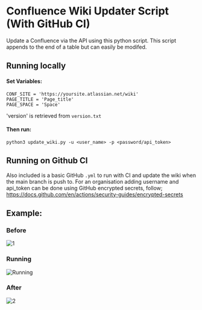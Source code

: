 # Confluence Wiki Updater Script (With GitHub CI)

Update a Confluence via the API using this python script.
This script appends to the end of a table but can easily be modifed.

## Running locally


#### Set Variables:
	CONF_SITE = 'https://yoursite.atlassian.net/wiki'
	PAGE_TITLE = 'Page_title'
	PAGE_SPACE = 'Space' 
'version' is retrieved from `version.txt`

#### Then run:
    python3 update_wiki.py -u <user_name> -p <password/api_token>


## Running on Github CI

Also included is a basic GitHub `.yml` to run with CI and update the wiki when the main branch is push to.
For an organisation adding username and api_token can be done using GitHub encrypted secrets, follow;
https://docs.github.com/en/actions/security-guides/encrypted-secrets

## Example:

### Before
![1](https://user-images.githubusercontent.com/52322574/167841643-fae8fb65-6830-4914-bad3-5f06346d9189.png)


### Running
![Running](https://user-images.githubusercontent.com/52322574/167841689-d5f84c9a-abcc-4185-b7fa-65603bcb3ac2.png)

### After
![2](https://user-images.githubusercontent.com/52322574/167841664-b00b81a3-8926-450a-b234-75e8fb60d218.png)

